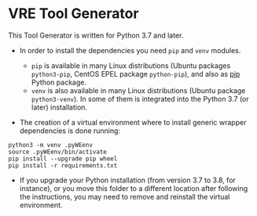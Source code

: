 # VRE Tool Generator 

This Tool Generator is written for Python 3.7 and later.

* In order to install the dependencies you need `pip` and `venv` modules.
	- `pip` is available in many Linux distributions (Ubuntu packages `python3-pip`, CentOS EPEL package `python-pip`), 
	and also as [pip](https://pip.pypa.io/en/stable/) Python package.
	- `venv` is also available in many Linux distributions (Ubuntu package `python3-venv`). In some of them is 
	integrated into the Python 3.7 (or later) installation.

* The creation of a virtual environment where to install generic wrapper dependencies is done running:
```
python3 -m venv .pyWEenv
source .pyWEenv/bin/activate
pip install --upgrade pip wheel
pip install -r requirements.txt
```
* If you upgrade your Python installation (from version 3.7 to 3.8, for instance), or you move this folder to a different
location after following the instructions, you may need to remove and reinstall the virtual environment.